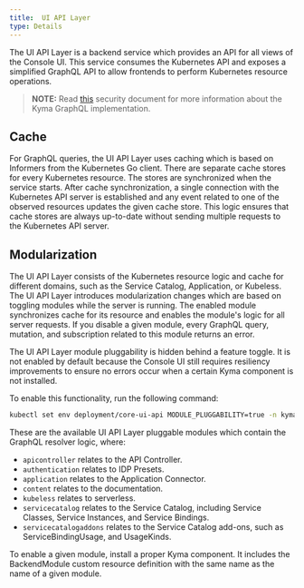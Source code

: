 ```yaml
---
title:  UI API Layer
type: Details
---
```


The UI API Layer is a backend service which provides an API for all views of the Console UI. This service consumes the Kubernetes API and exposes a simplified GraphQL API to allow frontends to perform Kubernetes resource operations.

> **NOTE:** Read [this](#LINK-to-doc) security document for more information about the Kyma GraphQL implementation.

## Cache

For GraphQL queries, the UI API Layer uses caching which is based on Informers from the Kubernetes Go client. There are separate cache stores for every Kubernetes resource. The stores are synchronized when the service starts. After cache synchronization, a single connection with the Kubernetes API server is established and any event related to one of the observed resources updates the given cache store. This logic ensures that cache stores are always up-to-date without sending multiple requests to the Kubernetes API server.

## Modularization

The UI API Layer consists of the Kubernetes resource logic and cache for different domains, such as the Service Catalog, Application, or Kubeless. The UI API Layer introduces modularization changes which are based on toggling modules while the server is running. The enabled module synchronizes cache for its resource and enables the module's logic for all server requests. If you disable a given module, every GraphQL query, mutation, and subscription related to this module returns an error.

The UI API Layer module pluggability is hidden behind a feature toggle. It is not enabled by default because the Console UI still requires resiliency improvements to ensure no errors occur when a certain Kyma component is not installed.

To enable this functionality, run the following command:

```bash
kubectl set env deployment/core-ui-api MODULE_PLUGGABILITY=true -n kyma-system
```

These are the available UI API Layer pluggable modules which contain the GraphQL resolver logic, where:
- `apicontroller` relates to the API Controller.
- `authentication` relates to IDP Presets.
- `application` relates to the Application Connector.
- `content` relates to the documentation.
- `kubeless` relates to serverless.
- `servicecatalog` relates to the Service Catalog, including Service Classes, Service Instances, and Service Bindings.
- `servicecatalogaddons` relates to the Service Catalog add-ons, such as ServiceBindingUsage, and UsageKinds.

To enable a given module, install a proper Kyma component. It includes the BackendModule custom resource definition with the same name as the name of a given module.
